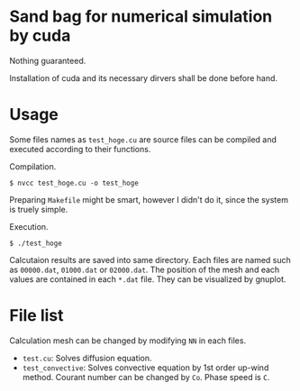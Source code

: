 # Sand bag for numerical simulation by cuda

Nothing guaranteed.

Installation of cuda and its necessary dirvers shall be done before hand.


# Usage

Some files names as `test_hoge.cu` are source files can be compiled and executed according to their functions.

Compilation.
```
$ nvcc test_hoge.cu -o test_hoge
```

Preparing `Makefile` might be smart, however I didn't do it, since the system is truely simple. 

Execution.
```
$ ./test_hoge
```
Calcutaion results are saved into same directory. Each files are named such as `00000.dat`, `01000.dat` or `02000.dat`.
The position of the mesh and each values are contained in each `*.dat` file.
They can be visualized by gnuplot.

# File list

Calculation mesh can be changed by modifying `NN` in each files.

- `test.cu`: Solves diffusion equation.
- `test_convective`: Solves convective equation by 1st order up-wind method. Courant number can be changed by `Co`. Phase speed is `C`.

